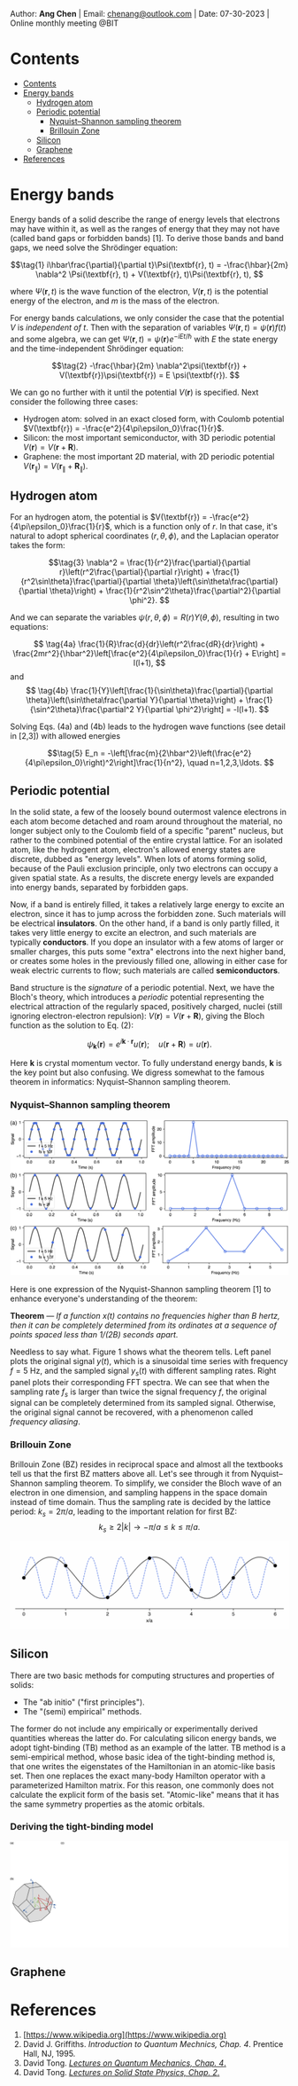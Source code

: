 Author: **Ang Chen** | Email: chenang@outlook.com | Date: 07-30-2023 | Online monthly meeting @BIT

# Contents
- [Contents](#contents)
- [Energy bands](#energy-bands)
  - [Hydrogen atom](#hydrogen-atom)
  - [Periodic potential](#periodic-potential)
    - [Nyquist–Shannon sampling theorem](#nyquist–shannon-sampling-theorem)
    - [Brillouin Zone](#brillouin-zone)
  - [Silicon](#silicon)
  - [Graphene](#graphene)
- [References](#references)

# Energy bands 

Energy bands of a solid describe the range of energy levels that electrons may have within it, as well as the ranges of energy that they may not have (called band gaps or forbidden bands) [1].
To derive those bands and band gaps, we need solve the Shr&ouml;dinger equation:

$$\tag{1}
i\hbar\frac{\partial}{\partial t}\Psi(\textbf{r}, t) =
-\frac{\hbar}{2m} \nabla^2 \Psi(\textbf{r}, t) + V(\textbf{r}, t)\Psi(\textbf{r}, t),
$$

where $\Psi(\textbf{r}, t)$ is the wave function of the electron, $V(\textbf{r}, t)$ is the potential energy of the electron, and $m$ is the mass of the electron.

For energy bands calculations, we only consider the case that the potential $V$ is *independent of $t$*. Then with the separation of variables $\Psi(\textbf{r}, t) = \psi(\textbf{r})f(t)$ and some algebra, we can get $\Psi(\textbf{r}, t) = \psi(\textbf{r})e^{-iEt/\hbar}$ with $E$ the state energy and the time-independent Shr&ouml;dinger equation:

$$\tag{2}
-\frac{\hbar}{2m} \nabla^2\psi(\textbf{r}) + V(\textbf{r})\psi(\textbf{r}) = E \psi(\textbf{r}).
$$

We can go no further with it until the potential $V(\textbf{r})$ is specified. Next consider the following three cases:

- Hydrogen atom: solved in an exact closed form, with Coulomb potential $V(\textbf{r}) = -\frac{e^2}{4\pi\epsilon_0}\frac{1}{r}$.
- Silicon: the most important semiconductor, with 3D periodic potential $V(\textbf{r}) = V(\textbf{r}+\textbf{R})$.
- Graphene: the most important 2D material, with 2D periodic potential $V\left(\textbf{r}_\parallel\right) = V\left(\textbf{r}_\parallel+\textbf{R}_\parallel\right)$.

## Hydrogen atom

For an hydrogen atom, the potential is $V(\textbf{r}) = -\frac{e^2}{4\pi\epsilon_0}\frac{1}{r}$, which is a function only of $r$. In that case, it's natural to adopt spherical coordinates $(r, \theta, \phi)$, and the Laplacian operator takes the form:

$$\tag{3}
\nabla^2 = \frac{1}{r^2}\frac{\partial}{\partial r}\left(r^2\frac{\partial}{\partial r}\right) + \frac{1}{r^2\sin\theta}\frac{\partial}{\partial \theta}\left(\sin\theta\frac{\partial}{\partial \theta}\right) + \frac{1}{r^2\sin^2\theta}\frac{\partial^2}{\partial \phi^2}.
$$

And we can separate the variables $\psi(r, \theta, \phi) = R(r)Y(\theta, \phi)$, resulting in two equations:

$$
\tag{4a} \frac{1}{R}\frac{d}{dr}\left(r^2\frac{dR}{dr}\right) + \frac{2mr^2}{\hbar^2}\left[\frac{e^2}{4\pi\epsilon_0}\frac{1}{r} + E\right] = l(l+1),
$$
and
$$
\tag{4b} \frac{1}{Y}\left[\frac{1}{\sin\theta}\frac{\partial}{\partial \theta}\left(\sin\theta\frac{\partial Y}{\partial \theta}\right) + \frac{1}{\sin^2\theta}\frac{\partial^2 Y}{\partial \phi^2}\right] = -l(l+1).
$$

Solving Eqs. (4a) and (4b) leads to the hydrogen wave functions (see detail in [2,3]) with allowed energies

$$\tag{5}
E_n = -\left[\frac{m}{2\hbar^2}\left(\frac{e^2}{4\pi\epsilon_0}\right)^2\right]\frac{1}{n^2}, \quad n=1,2,3,\ldots.
$$


## Periodic potential

In the solid state, a few of the loosely bound outermost valence electrons in each atom become detached and roam around throughout the material, no longer subject only to the Coulomb field of a specific "parent" nucleus, but rather to the combined potential of the entire crystal lattice. For an isolated atom, like the hydrogent atom, electron's allowed energy states are discrete, dubbed as "energy levels". When lots of atoms forming solid, because of the Pauli exclusion principle, only two electrons can occupy a given spatial state. As a results, the discrete energy levels are expanded into energy bands, separated by forbidden gaps.

Now, if a band is entirely filled, it takes a relatively large energy to excite an electron, since it has to jump across the forbidden zone. Such materials will be electrical **insulators**. On the other hand, if a band is only partly filled, it takes very little energy to excite an electron, and such materials are typically **conductors**. If you dope an insulator with a few atoms of larger or smaller charges, this puts some "extra" electrons into the next higher band, or creates some holes in the previously filled one, allowing in either case for weak electric currents to flow; such materials are called **semiconductors**.

Band structure is the *signature* of a periodic potential. Next, we have the Bloch's theory, which introduces a *periodic* potential representing the electrical attraction of the regularly spaced, positively charged, nuclei (still ignoring electron-electron
repulsion): $V(\textbf{r}) = V(\textbf{r}+\textbf{R})$, giving the Bloch function as the solution to Eq. (2):

$$\tag{6}
\psi_\textbf{k}(\textbf{r}) = e^{i\textbf{k}\cdot\textbf{r}} u(\textbf{r}); \quad u(\textbf{r}+\textbf{R}) = u(\textbf{r}).
$$

Here $\textbf{k}$ is crystal momentum vector. To fully understand energy bands, $\textbf{k}$ is the key point but also confusing. We digress somewhat to the famous theorem in informatics: Nyquist–Shannon sampling theorem.

### Nyquist–Shannon sampling theorem

![Sinusoidal time series for verifying Nyquist–Shannon sampling theorem: (a) *f*<sub>s</sub> = 10*f*. (b) *f*<sub>s</sub> = 2*f*. (c) *f*<sub>s</sub> = 1.3*f*. Here, *f*<sub>s</sub> is the sampling rate and *f* the signal frequency equal to 5 Hz.](../figs/002/nych_sampling.png "Nyquist–Shannon sampling")


Here is one expression of the Nyquist-Shannon sampling theorem [1] to enhance everyone's understanding of the theorem:

**Theorem** — *If a function $x(t)$ contains no frequencies higher than $B$ hertz, then it can be completely determined from its ordinates at a sequence of points spaced less than $1/(2B)$ seconds apart.* 



Needless to say what. Figure 1 shows what the theorem tells. Left panel plots the original signal $y(t)$, which is a sinusoidal time series with frequency $f=5$ Hz, and the sampled signal $y_s(t)$ with different sampling rates. Right panel plots their corresponding FFT spectra. We can see that when the sampling rate $f_s$ is larger than twice the signal frequency $f$, the original signal can be completely determined from its sampled signal. Otherwise, the original signal cannot be recovered, with a phenomenon called *frequency aliasing*.

### Brillouin Zone

Brillouin Zone (BZ) resides in reciprocal space and almost all the textbooks tell us that the first BZ matters above all. Let's see through it from Nyquist–Shannon sampling theorem. To simplify, we consider the Bloch wave of an electron in one dimension, and sampling happens in the space domain instead of time domain. Thus the sampling rate is decided by the lattice period: $k_s = 2\pi/a$, leading to the important relation for first BZ:
$$\tag{7}
k_s\ge2|k| \longrightarrow -\pi/a\le k\le\pi/a.
$$ 

![Black points: lattice sites. Black line: BZ wave with *k*<sub>1</sub> = 0.8pi/*a*. Blue dashed line, BZ wave with *k*<sub>2</sub> = *k*<sub>1</sub> + 2pi/*a*.](../figs/002/bz_k_2k.gif "BZ waves")

## Silicon

There are two basic methods for computing structures and properties of solids: 

- The "ab initio" ("first principles").
- The "(semi) empirical" methods. 

The former do not include any empirically or experimentally derived quantities whereas the latter do.
For calculating silicon energy bands, we adopt tight-binding (TB) method as an example of the latter. TB method is a semi-empirical method, whose basic idea of the tight-binding method is, that one writes the eigenstates of the Hamiltonian in an atomic-like basis set. Then one replaces the exact many-body Hamilton operator with a parameterized Hamilton matrix. For this reason, one commonly does not calculate the explicit form of the basis set. "Atomic-like" means that it has the same symmetry properties as the atomic orbitals.

### Deriving the tight-binding model

![Silicon](../figs/002/silicon_energy_bands.png "silicon energy bands")


## Graphene


# References

1. [https://www.wikipedia.org](https://www.wikipedia.org)
2. David J. Griffiths. *Introduction to Quantum Mechnics, Chap. 4*. Prentice Hall, NJ, 1995.
3. David Tong. [*Lectures on Quantum Mechanics, Chap. 4*.](http://www.damtp.cam.ac.uk/user/tong/qft.html)
4. David Tong. [*Lectures on Solid State Physics, Chap. 2*.](https://www.damtp.cam.ac.uk/user/tong/solidstate.html)
